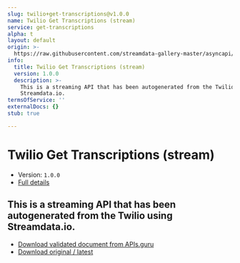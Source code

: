 ```yaml
---
slug: twilio+get-transcriptions@v1.0.0
name: Twilio Get Transcriptions (stream)
service: get-transcriptions
alpha: t
layout: default
origin: >-
  https://raw.githubusercontent.com/streamdata-gallery-master/asyncapi/master/_listings/twilio/twilio-get-transcriptions-stream-async.md
info:
  title: Twilio Get Transcriptions (stream)
  version: 1.0.0
  description: >-
    This is a streaming API that has been autogenerated from the Twilio using
    Streamdata.io.
termsOfService: ''
externalDocs: {}
stub: true

---
```

# Twilio Get Transcriptions (stream)

* Version: `1.0.0`
* [Full details](../html/twilio+get-transcriptions@v1.0.0.html)



## This is a streaming API that has been autogenerated from the Twilio using Streamdata.io.



* [Download validated document from APIs.guru](https://raw.githubusercontent.com/APIs-guru/asyncapi-directory/master/docs/APIs/twilio%2Bget-transcriptions%40v1.0.0.yaml)
* [Download original / latest](https://raw.githubusercontent.com/streamdata-gallery-master/asyncapi/master/_listings/twilio/twilio-get-transcriptions-stream-async.md)

<script type="application/ld+json">
{
  "@context": "http://schema.org/",
  "@type": "WebAPI",
  "description": "This is a streaming API that has been autogenerated from the Twilio using Streamdata.io.",
  "documentation": "",

  "name": "Twilio Get Transcriptions (stream)"
}
</script>
